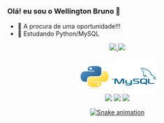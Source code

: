 ### Olá! eu sou o Wellington Bruno 👋


- 🔭 A procura de uma oportunidade!!!
- 🌱 Estudando Python/MySQL


<div align="center">
  <a href="https://github.com/BrunoNovaes">
<img height="180em" src="https://github-readme-stats.vercel.app/api?username=wellingtonbruno&show_icons=true&theme=tokyonight&include_all_commits=true&count_private=true"/>
<img height="180em" src="https://github-readme-stats.vercel.app/api/top-langs/?username=WellingtonBruno&layout=compact&langs_count=7&theme=tokyonight"/>
</div>

 <div align="center" style="display: inline_block"><br> 
  <img align="center" alt="Well-Python" height="60" width="80" src="https://raw.githubusercontent.com/devicons/devicon/master/icons/python/python-original.svg">
   <img align="center" alt="Well-Mysql" height="80" width="100" src="https://github.com/devicons/devicon/blob/master/icons/mysql/mysql-plain-wordmark.svg">
   </div>

  
<div align="center">
  <a href="https://www.linkedin.com/in/wellington-bruno-novaes-2661a310b/" target="_blank"><img src="https://img.shields.io/badge/-LinkedIn-%230077B5?style=for-the-badge&logo=linkedin&logoColor=white" target="_blank"></a>
  <a href = "mailto:brnovaes22@gmail.com"><img src="https://img.shields.io/badge/Gmail-D14836?style=for-the-badge&logo=gmail&logoColor=white"></a>
  <a href = "https://api.whatsapp.com/send?phone=5511982262462&text=Ol%C3%A1%20Wellington%20possuo%20uma%20oportunidade..."><img src="https://img.shields.io/badge/WhatsApp-25D366?style=for-the-badge&logo=whatsapp&logoColor=white">
    
    
  ![Snake animation](https://github.com/WellingtonBruno/WellingtonBruno/blob/output/github-contribution-grid-snake.svg)
    
</div>
